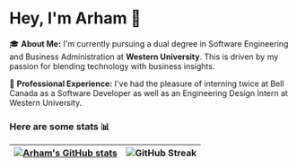 # Hey, I'm Arham 👋


🎓 **About Me:** I'm currently pursuing a dual degree in Software Engineering and Business Administration at **Western University**. This is driven by my passion for blending technology with business insights.



💼 **Professional Experience:** I've had the pleasure of interning twice at Bell Canada as a Software Developer as well as an Engineering Design Intern at Western University.


### Here are some stats 📊
|[![Arham's GitHub stats](https://github-readme-stats.vercel.app/api?username=arhamansarii&show_icons=true&theme=dracula)](https://github.com/arhamansarii) | ![GitHub Streak](https://github-readme-streak-stats.herokuapp.com/?user=arhamansarii&theme=dracula)|
| ------------- | ------------- |
